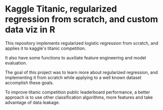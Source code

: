 # Kaggle Titanic, regularized regression from scratch, and custom data viz in R

This repository implements regularized logistic regression from scratch, and applies it to kaggle's titanic competition. 

It also have some functions to auxiliate feature engineering and model evaluation.

The goal of this project was to learn more about regularized regression, and implementing it from scratch while applying to a well known dataset accomplish these goals.

To improve titanic competition public leaderboard performance, a better approach is to use other classification algorithms, more features and take advantage of data leakage.
